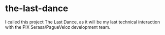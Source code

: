 # the-last-dance
I called this project The Last Dance, as it will be my last technical interaction with the PIX Serasa/PagueVeloz development team.
